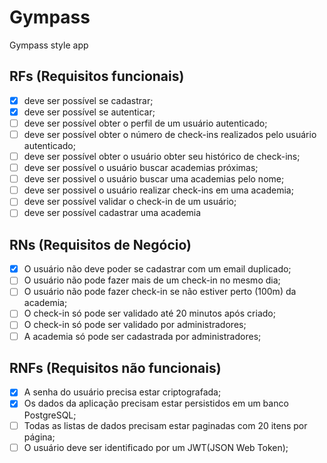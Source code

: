 # Gympass
 
Gympass style app

## RFs (Requisitos funcionais)

- [x] deve ser possível se cadastrar;
- [x] deve ser possível se autenticar;
- [ ] deve ser possível obter o perfil de um usuário autenticado;
- [ ] deve ser possível obter o número de check-ins realizados pelo usuário autenticado;
- [ ] deve ser possível obter o usuário obter seu histórico de check-ins;
- [ ] deve ser possível o usuário buscar academias próximas;
- [ ] deve ser possivel o usuário buscar uma academias pelo nome;
- [ ] deve ser possivel o usuário realizar check-ins em uma academia;
- [ ] deve ser possível validar o check-in de um usuário;
- [ ] deve ser possível cadastrar uma academia

## RNs (Requisitos de Negócio)

- [x] O usuário não deve poder se cadastrar com um email duplicado;
- [ ] O usuário não pode fazer mais de um check-in no mesmo dia;
- [ ] O usuário não pode fazer check-in se não estiver perto (100m) da academia;
- [ ] O check-in só pode ser validado até 20 minutos após criado;
- [ ] O check-in só pode ser validado por administradores;
- [ ] A academia só pode ser cadastrada por administradores;

## RNFs (Requisitos não funcionais)

- [x] A senha do usuário precisa estar criptografada;
- [x] Os dados da aplicação precisam estar persistidos em um banco PostgreSQL;
- [ ] Todas as listas de dados precisam estar paginadas com 20 itens por página;
- [ ] O usuário deve ser identificado por um JWT(JSON Web Token);